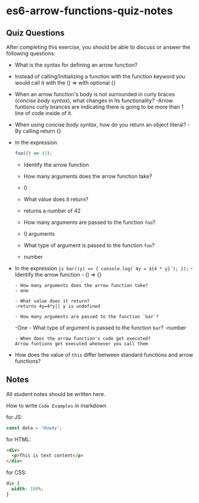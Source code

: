 # es6-arrow-functions-quiz-notes

## Quiz Questions

After completing this exercise, you should be able to discuss or answer the following questions:

- What is the syntax for defining an arrow function?
- Instead of calling/Initializing a function with the function keyword you would call it with the () => with optional {}

- When an arrow function's body is not surrounded in curly braces (_concise body syntax_), what changes in its functionality?
  -Arrow funtions curly brances are indicating there is going to be more than 1 line of code inside of it.

- When using _concise body syntax_, how do you return an object literal?
  -By calling return {}

- In the expression

  ```js
  foo(() => 42);
  ```

  - Identify the arrow function

  - How many arguments does the arrow function take?
  - 0

  - What value does it return?
  - returns a number of 42

  - How many arguments are passed to the function `foo`?

  - 0 arguments

  - What type of argument is passed to the function `foo`?

  - number

- In the expression
  `` js
    bar((y) => {
      console.log(`4y = ${4 * y}`);
    });
     `` - Identify the arrow function - () => {}

      - How many arguments does the arrow function take?
      - one

      - What value does it return?
      -returns 4y=4*y|| y is undefined

      - How many arguments are passed to the function `bar`?

  -One - What type of argument is passed to the function `bar`?
  -number

      - When does the arrow function's code get executed?
      Arrow funtions get executed whenever you call them

- How does the value of `this` differ between standard functions and arrow functions?

## Notes

All student notes should be written here.

How to write `Code Examples` in markdown

for JS:

```javascript
const data = 'Howdy';
```

for HTML:

```html
<div>
  <p>This is text content</p>
</div>
```

for CSS:

```css
div {
  width: 100%;
}
```
